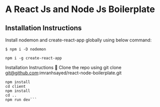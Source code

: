 # A React Js and Node Js Boilerplate
## Installation Instructions

Install nodemon and create-react-app globally using below command:

`$ npm i -D nodemon`

`npm i -g create-react-app`

Installation Instructions 🔧
Clone the repo using git clone git@github.com:imranhsayed/react-node-boilerplate.git
```cd google-maps-in-react
npm install
cd client
npm install
cd ..
npm run dev```
